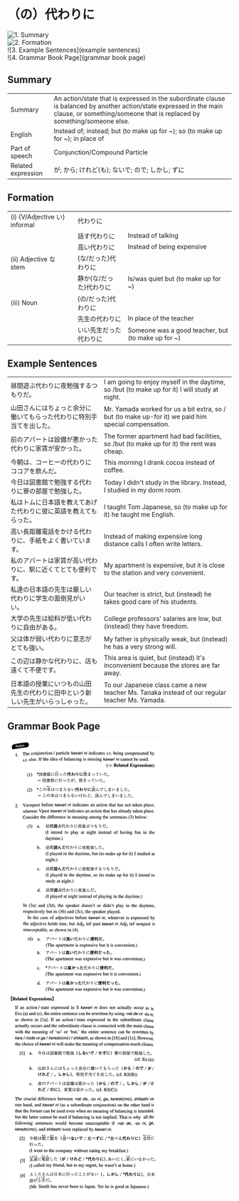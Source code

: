 # （の）代わりに

![1. Summary](summary)<br>
![2. Formation](formation)<br>
![3. Example Sentences](example sentences)<br>
![4. Grammar Book Page](grammar book page)<br>


## Summary

<table><tr>   <td>Summary</td>   <td>An action/state that is expressed in the subordinate clause is balanced by another action/state expressed in the main clause, or something/someone that is replaced by something/someone else.</td></tr><tr>   <td>English</td>   <td>Instead of; instead; but (to make up for ~); so (to make up for ~); in place of</td></tr><tr>   <td>Part of speech</td>   <td>Conjunction/Compound Particle</td></tr><tr>   <td>Related expression</td>   <td>が; から; けれど(も); ないで; ので; しかし; ずに</td></tr></table>

## Formation

<table class="table"> <tbody><tr class="tr head"> <td class="td"><span class="numbers">(i)</span> <span> <span class="bold">{V/Adjective い}    informal</span></span></td> <td class="td"><span class="concept">代わりに</span> </td> <td class="td"><span>&nbsp;</span></td> </tr> <tr class="tr"> <td class="td"><span>&nbsp;</span></td> <td class="td"><span>話す<span class="concept">代わりに</span></span> </td> <td class="td"><span>Instead of talking</span></td> </tr> <tr class="tr"> <td class="td"><span>&nbsp;</span></td> <td class="td"><span>高い<span class="concept">代わりに</span></span> </td> <td class="td"><span>Instead of being expensive</span></td> </tr> <tr class="tr head"> <td class="td"><span class="numbers">(ii)</span> <span> <span class="bold">Adjective な stem</span></span></td> <td class="td"><span>{<span class="concept">な</span>/<span class="concept">だった</span>}<span class="concept">代わりに</span></span></td> <td class="td"><span>&nbsp;</span></td> </tr> <tr class="tr"> <td class="td"><span>&nbsp;</span></td> <td class="td"><span>静か</span><span>{<span class="concept">な</span>/<span class="concept">だった</span>}<span class="concept">代わりに</span></span></td> <td class="td"><span>Is/was quiet but (to make up for ~)</span> </td> </tr> <tr class="tr head"> <td class="td"><span class="numbers">(iii)</span> <span> <span class="bold">Noun</span></span></td> <td class="td"><span>{<span class="concept">の</span>/<span class="concept">だった</span>}<span class="concept">代わりに</span></span></td> <td class="td"><span>&nbsp;</span></td> </tr> <tr class="tr"> <td class="td"><span>&nbsp;</span></td> <td class="td"><span>先生<span class="concept">の代わりに</span></span> </td> <td class="td"><span>In place of the teacher</span></td> </tr> <tr class="tr"> <td class="td"><span>&nbsp;</span></td> <td class="td"><span>いい先生<span class="concept">だった代わりに</span></span> </td> <td class="td"><span>Someone was a good teacher, but (to make up    for ~)</span> </td> </tr> </tbody></table>

## Example Sentences

<table><tr>   <td>昼間遊ぶ代わりに夜勉強するつもりだ。</td>   <td>I am going to enjoy myself in the daytime, so /but (to make up for it) I will study at night.</td></tr><tr>   <td>山田さんにはちょっと余分に働いてもらった代わりに特別手当てを出した。</td>   <td>Mr. Yamada worked for us a bit extra, so / but (to make up-for it) we paid him special compensation.</td></tr><tr>   <td>前のアパートは設備が悪かった代わりに家賃が安かった。</td>   <td>The former apartment had bad facilities, so /but (to make up for it) the rent was cheap.</td></tr><tr>   <td>今朝は、コーヒーの代わりにココアを飲んだ。</td>   <td>This morning I drank cocoa instead of coffee.</td></tr><tr>   <td>今日は図書館で勉強する代わりに寮の部屋で勉強した。</td>   <td>Today I didn't study in the library. Instead, I studied in my dorm room.</td></tr><tr>   <td>私はトムに日本語を教えてあげた代わりに彼に英語を教えてもらった。</td>   <td>I taught Tom Japanese, so (to make up for it) he taught me English.</td></tr><tr>   <td>高い長距離電話をかける代わりに、手紙をよく書いています。</td>   <td>Instead of making expensive long distance calls I often write letters.</td></tr><tr>   <td>私のアパートは家賃が高い代わりに、駅に近くてとても便利です。</td>   <td>My apartment is expensive, but it is close to the station and very convenient.</td></tr><tr>   <td>私達の日本語の先生は厳しい代わりに学生の面倒見がいい。</td>   <td>Our teacher is strict, but (instead) he takes good care of his students.</td></tr><tr>   <td>大学の先生は給料が低い代わりに自由がある。</td>   <td>College professors' salaries are low, but (instead) they have freedom.</td></tr><tr>   <td>父は体が弱い代わりに意志がとても強い。</td>   <td>My father is physically weak, but (instead) he has a very strong will.</td></tr><tr>   <td>この辺は静かな代わりに、店も遠くて不便です。</td>   <td>This area is quiet, but (instead) it's inconvenient because the stores are far away.</td></tr><tr>   <td>日本語の授業にいつもの山田先生の代わりに田中という新しい先生がいらっしゃった。</td>   <td>To our Japanese class came a new teacher Ms. Tanaka instead of our regular teacher Ms. Yamada.</td></tr></table>

## Grammar Book Page

![](../img/Intermediate(の)代わりに.png)

